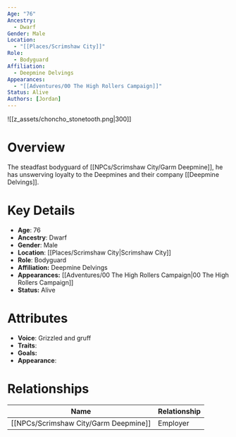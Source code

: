```yaml
---
Age: "76"
Ancestry:
  - Dwarf
Gender: Male
Location:
  - "[[Places/Scrimshaw City]]"
Role:
  - Bodyguard
Affiliation:
  - Deepmine Delvings
Appearances:
  - "[[Adventures/00 The High Rollers Campaign]]"
Status: Alive
Authors: [Jordan]
---
```

![[z_assets/choncho_stonetooth.png|300]]

# Overview
 The steadfast bodyguard of [[NPCs/Scrimshaw City/Garm Deepmine]], he has unswerving loyalty to the Deepmines and their company [[Deepmine Delvings]].
# Key Details
- **Age**: 76
- **Ancestry**: Dwarf
- **Gender**: Male
- **Location**: [[Places/Scrimshaw City\|Scrimshaw City]]
- **Role**: Bodyguard
- **Affiliation:** Deepmine Delvings
- **Appearances:** [[Adventures/00 The High Rollers Campaign\|00 The High Rollers Campaign]]
- **Status:** Alive

# Attributes
- **Voice**: Grizzled and gruff
- **Traits**: 
- **Goals:** 
- **Appearance**: 

# Relationships

| Name              | Relationship |
| ----------------- | ------------ |
| [[NPCs/Scrimshaw City/Garm Deepmine]] | Employer     |
